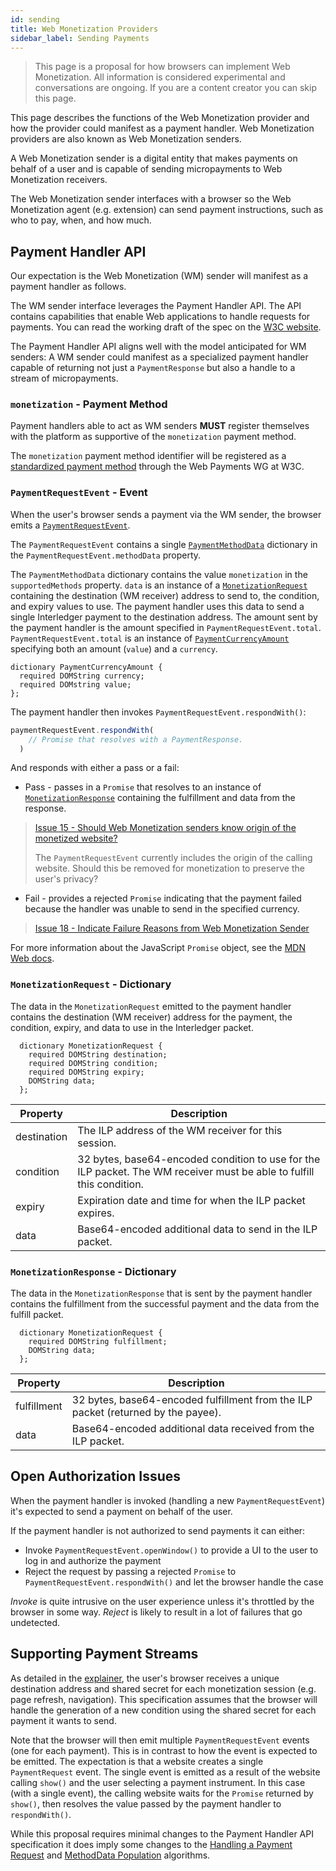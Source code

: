 ```yaml
---
id: sending
title: Web Monetization Providers
sidebar_label: Sending Payments
---
```


> This page is a proposal for how browsers can implement Web Monetization. All
> information is considered experimental and conversations are ongoing. If you
> are a content creator you can skip this page.

This page describes the functions of the Web Monetization provider and
how the provider could manifest as a payment handler. Web Monetization providers
are also known as Web Monetization senders.

A Web Monetization sender is a digital entity that makes payments on behalf of
a user and is capable of sending micropayments to Web Monetization receivers.

The Web Monetization sender interfaces with a browser so the Web Monetization
agent (e.g. extension) can send payment instructions, such as who to pay, when,
and how much.

## Payment Handler API

Our expectation is the Web Monetization (WM) sender will manifest as a payment
handler as follows.

The WM sender interface leverages the Payment Handler API. The API contains
capabilities that enable Web applications to handle requests for payments. You
can read the working draft of the spec on the
[W3C website](https://www.w3.org/TR/payment-handler/).

The Payment Handler API aligns well with the model anticipated for WM senders:
A WM sender could manifest as a specialized payment handler capable of returning
not just a `PaymentResponse` but also a handle to a stream of micropayments.

### `monetization` - Payment Method

Payment handlers able to act as WM senders **MUST** register themselves with the
platform as supportive of the `monetization` payment method.

The `monetization` payment method identifier will be registered as a
[standardized payment method](https://www.w3.org/TR/payment-method-id/#standardized-payment-method-identifiers)
through the Web Payments WG at W3C.

### `PaymentRequestEvent` - Event

When the user's browser sends a payment via the WM sender, the browser emits a
[`PaymentRequestEvent`](https://www.w3.org/TR/payment-handler/#the-paymentrequestevent).

The `PaymentRequestEvent` contains a single
[`PaymentMethodData`](https://www.w3.org/TR/payment-request/#paymentmethoddata-dictionary)
dictionary in the `PaymentRequestEvent.methodData` property.

The `PaymentMethodData` dictionary contains the value `monetization` in the
`supportedMethods` property. `data` is an instance of a
[`MonetizationRequest`](#monetizationrequest-dictionary) containing the
destination (WM receiver) address to send to, the condition, and expiry values
to use. The payment handler uses this data to send a single Interledger payment
to the destination address. The amount sent by the payment handler is the amount
specified in `PaymentRequestEvent.total`. `PaymentRequestEvent.total` is an
instance of [`PaymentCurrencyAmount`](https://www.w3.org/TR/payment-request/#paymentcurrencyamount-dictionary)
specifying both an amount (`value`) and a `currency`.

```webidl
dictionary PaymentCurrencyAmount {
  required DOMString currency;
  required DOMstring value;
};
```

The payment handler then invokes `PaymentRequestEvent.respondWith()`:

```ts
paymentRequestEvent.respondWith(
    // Promise that resolves with a PaymentResponse.
  )
```

And responds with either a pass or a fail:
* Pass - passes in a `Promise` that resolves to an instance of
[`MonetizationResponse`](#monetizationresponse-dictionary) containing the
fulfillment and data from the response.
> [Issue 15 - Should Web Monetization senders know origin of the monetized website?](https://github.com/interledger/webmonetization.org/issues/15)<p>The `PaymentRequestEvent` currently includes the origin of the calling website. Should this be removed for monetization to preserve the user's privacy?

* Fail - provides a rejected `Promise` indicating that the payment failed
because the handler was unable to send in the specified currency.
> [Issue 18 - Indicate Failure Reasons from Web Monetization Sender](https://github.com/interledger/webmonetization.org/issues/18)

For more information about the JavaScript `Promise` object, see the
[MDN Web docs](https://developer.mozilla.org/en-US/docs/Web/JavaScript/Reference/Global_Objects/Promise).

### `MonetizationRequest` - Dictionary

The data in the `MonetizationRequest` emitted to the payment handler contains
the destination (WM receiver) address for the payment, the condition, expiry,
and data to use in the Interledger packet.

```webidl
  dictionary MonetizationRequest {
    required DOMString destination;
    required DOMString condition;
    required DOMString expiry;
    DOMString data;
  };
```

| Property    | Description                                                   |
| ----------- | ------------------------------------------------------------- |
| destination | The ILP address of the WM receiver for this session. |
| condition   | 32 bytes, base64-encoded condition to use for the ILP packet. The WM receiver must be able to fulfill this condition. |
| expiry      | Expiration date and time for when the ILP packet expires.     |
| data        | Base64-encoded additional data to send in the ILP packet.     |

### `MonetizationResponse` - Dictionary

The data in the `MonetizationResponse` that is sent by the payment handler
contains the fulfillment from the successful payment and the data from the
fulfill packet.

```webidl
  dictionary MonetizationRequest {
    required DOMString fulfillment;
    DOMString data;
  };
```

| Property    | Description                                               |
| ----------- | --------------------------------------------------------- |
| fulfillment | 32 bytes, base64-encoded fulfillment from the ILP packet (returned by the payee). |
| data        | Base64-encoded additional data received from the ILP packet. |

## Open Authorization Issues

When the payment handler is invoked (handling a new `PaymentRequestEvent`) it's
expected to send a payment on behalf of the user.

If the payment handler is not authorized to send payments it can either:
* Invoke `PaymentRequestEvent.openWindow()` to provide a UI to the user to log
in and authorize the payment
* Reject the request by passing a rejected `Promise` to
`PaymentRequestEvent.respondWith()` and let the browser handle the case

_Invoke_ is quite intrusive on the user experience unless it's throttled by the
browser in some way. _Reject_ is likely to result in a lot of failures that go
undetected.

## Supporting Payment Streams

As detailed in the [explainer](./explainer.md), the user's browser receives a
unique destination address and shared secret for each monetization session (e.g.
  page refresh, navigation). This specification assumes that the browser will
  handle the generation of a new condition using the shared secret for each
  payment it wants to send.

Note that the browser will then emit multiple `PaymentRequestEvent` events (one
  for each payment). This is in contrast to how the event is expected to be
  emitted. The expectation is that a website creates a single `PaymentRequest`
  event. The single event is emitted as a result of the website calling `show()`
  and the user selecting a payment instrument. In this case (with a single
    event), the calling website waits for the `Promise` returned by `show()`,
    then resolves the value passed by the payment handler to `respondWith()`.

While this proposal requires minimal changes to the Payment Handler API
specification it does imply some changes to the
[Handling a Payment Request](https://www.w3.org/TR/payment-handler/#handling-a-payment-request)
and [MethodData Population](https://www.w3.org/TR/payment-handler/#dfn-methoddata-population-algorithm)
algorithms.
